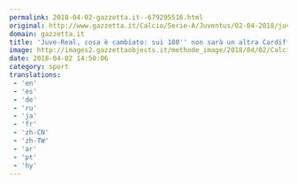 ```yaml
---
permalink: 2018-04-02-gazzetta.it--679295516.html
original: http://www.gazzetta.it/Calcio/Serie-A/Juventus/02-04-2018/juve-real-cosa-cambiato-180-non-sara-altra-cardiff-260210295870.shtml
domain: gazzetta.it
title: 'Juve-Real, cosa è cambiato: sui 180'' non sarà un altra Cardiff'
image: http://images2.gazzettaobjects.it/methode_image/2018/04/02/Calcio/Foto%20Calcio%20-%20Trattate/2ce49094f11142796925d690217a1ca0_169_xl.jpg
date: 2018-04-02 14:50:06
category: sport
translations: 
 - 'en'
 - 'es'
 - 'de'
 - 'ru'
 - 'ja'
 - 'fr'
 - 'zh-CN'
 - 'zh-TW'
 - 'ar'
 - 'pt'
 - 'hy'
---
```


